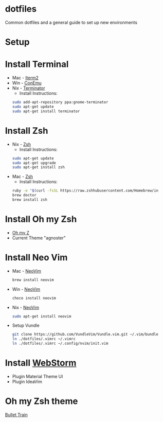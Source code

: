 # dotfiles
Common dotfiles and a general guide to set up new environments

# Setup

# Install Terminal
* Mac - [Iterm2](https://www.iterm2.com)
* Win - [ConEmu](https://conemu.github.io/)
* Nix - [Terminator](./scripts/install_terminator.sh)
    * Install Instructions:
    ```sh
    sudo add-apt-repository ppa:gnome-terminator
    sudo apt-get update
    sudo apt-get install terminator
    ```

# Install Zsh
* Nix - [Zsh](./scripts/install_zsh_nix.sh)
    * Install Instructions:
    ```sh
    sudo apt-get update
    sudo apt-get upgrade
    sudo apt-get install zsh
    ```
* Mac - [Zsh](./scripts/install_zsh_mac.sh)
   * Install Instructions:
   ```sh
   ruby -e "$(curl -fsSL https://raw.zshhubusercontent.com/Homebrew/install/master/install)"
   brew doctor
   brew install zsh
   ```
# Install Oh my Zsh
* [Oh my Z](./scripts/install_oh_my_zsh.sh)
* Current Theme "agnoster"

# Install Neo Vim
* Mac - [NeoVim](./scripts/install_neovim_mac.sh) 
    ```sh
    brew install neovim
    ```
* Win - [NeoVim](./scripts/install_neovim_win.sh)
    ```sh
    choco install neovim
    ```
* Nix - [NeoVim](./scripts/install_neovim_nix.sh)
   ```sh
   sudo apt-get install neovim
   ```
* Setup Vundle
   ```sh
   git clone https://github.com/VundleVim/Vundle.vim.git ~/.vim/bundle/Vundle.vim 
   ln ./dotfiles/.vimrc ~/.vimrc
   ln ./dotfiles/.vimrc ~/.config/nvim/init.vim
   ```


# Install [WebStorm](https://jetbrains.com)
* Plugin Material Theme UI
* Plugin IdeaVim

# Oh my Zsh theme
[Bullet Train](https://github.com/caiogondim/bullet-train.zsh)


